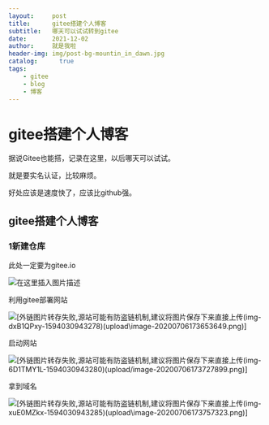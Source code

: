 ```yaml
---
layout:     post
title:      gitee搭建个人博客
subtitle:   哪天可以试试转到gitee
date:       2021-12-02
author:     就是我啦
header-img: img/post-bg-mountin_in_dawn.jpg
catalog: 	  true
tags:
    - gitee    
    - blog  
    - 博客  
---
```


# gitee搭建个人博客



据说Gitee也能搭，记录在这里，以后哪天可以试试。

就是要实名认证，比较麻烦。

好处应该是速度快了，应该比github强。



## gitee搭建个人博客
### 1新建仓库
此处一定要为gitee.io

![在这里插入图片描述](https://gitee.com/shenyao/sohossl/raw/master/images/20200706182257501.png)

利用gitee部署网站

![[外链图片转存失败,源站可能有防盗链机制,建议将图片保存下来直接上传(img-dxB1QPxy-1594030943278)(upload\image-20200706173653649.png)]](https://gitee.com/shenyao/sohossl/raw/master/images/20200706182400328.png)

启动网站

![[外链图片转存失败,源站可能有防盗链机制,建议将图片保存下来直接上传(img-6D1TMY1L-1594030943280)(upload/image-20200706173727899.png)]](https://gitee.com/shenyao/sohossl/raw/master/images/20200706182409859.png)

拿到域名

![[外链图片转存失败,源站可能有防盗链机制,建议将图片保存下来直接上传(img-xuE0MZkx-1594030943285)(upload\image-20200706173757323.png)]](https://gitee.com/shenyao/sohossl/raw/master/images/20200706182415883.png)




